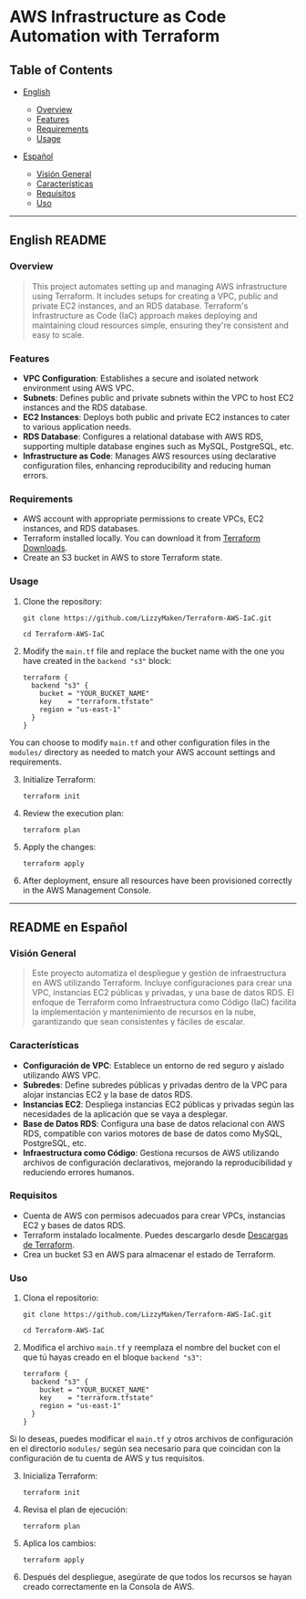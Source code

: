 # AWS Infrastructure as Code Automation with Terraform

## Table of Contents

- [English](#english-readme)
  - [Overview](#english-readme)
  - [Features](#features)
  - [Requirements](#requirements)
  - [Usage](#usage)
    
- [Español](#readme-en-español)
  - [Visión General](#readme-en-español)
  - [Características](#características)
  - [Requisitos](#requisitos)
  - [Uso](#uso)

---

## English README

### Overview

> This project automates setting up and managing AWS infrastructure using Terraform. It includes setups for creating a VPC, public and private EC2 instances, and an RDS database. Terraform's Infrastructure as Code (IaC) approach makes deploying and maintaining cloud resources simple, ensuring they're consistent and easy to scale.

### Features

- **VPC Configuration**: Establishes a secure and isolated network environment using AWS VPC.
- **Subnets**: Defines public and private subnets within the VPC to host EC2 instances and the RDS database.
- **EC2 Instances**: Deploys both public and private EC2 instances to cater to various application needs.
- **RDS Database**: Configures a relational database with AWS RDS, supporting multiple database engines such as MySQL, PostgreSQL, etc.
- **Infrastructure as Code**: Manages AWS resources using declarative configuration files, enhancing reproducibility and reducing human errors.

### Requirements

- AWS account with appropriate permissions to create VPCs, EC2 instances, and RDS databases.
- Terraform installed locally. You can download it from [Terraform Downloads](https://www.terraform.io/downloads.html).
- Create an S3 bucket in AWS to store Terraform state.

### Usage

1. Clone the repository:

       git clone https://github.com/LizzyMaken/Terraform-AWS-IaC.git

       cd Terraform-AWS-IaC

2. Modify the `main.tf` file and replace the bucket name with the one you have created in the `backend "s3"` block:
 
    ```hcl
    terraform {
      backend "s3" {
        bucket = "YOUR_BUCKET_NAME"
        key    = "terraform.tfstate"
        region = "us-east-1"
      }
    }
    ```

You can choose to modify `main.tf` and other configuration files in the `modules/` directory as needed to match your AWS account settings and requirements.

3. Initialize Terraform:

       terraform init

4. Review the execution plan:

       terraform plan

5. Apply the changes:

       terraform apply

6. After deployment, ensure all resources have been provisioned correctly in the AWS Management Console.

---

## README en Español

### Visión General

> Este proyecto automatiza el despliegue y gestión de infraestructura en AWS utilizando Terraform. Incluye configuraciones para crear una VPC, instancias EC2 públicas y privadas, y una base de datos RDS. El enfoque de Terraform como Infraestructura como Código (IaC) facilita la implementación y mantenimiento de recursos en la nube, garantizando que sean consistentes y fáciles de escalar.

### Características

- **Configuración de VPC**: Establece un entorno de red seguro y aislado utilizando AWS VPC.
- **Subredes**: Define subredes públicas y privadas dentro de la VPC para alojar instancias EC2 y la base de datos RDS.
- **Instancias EC2**: Despliega instancias EC2 públicas y privadas según las necesidades de la aplicación que se vaya a desplegar.
- **Base de Datos RDS**: Configura una base de datos relacional con AWS RDS, compatible con varios motores de base de datos como MySQL, PostgreSQL, etc.
- **Infraestructura como Código**: Gestiona recursos de AWS utilizando archivos de configuración declarativos, mejorando la reproducibilidad y reduciendo errores humanos.

### Requisitos

- Cuenta de AWS con permisos adecuados para crear VPCs, instancias EC2 y bases de datos RDS.
- Terraform instalado localmente. Puedes descargarlo desde [Descargas de Terraform](https://www.terraform.io/downloads.html).
- Crea un bucket S3 en AWS para almacenar el estado de Terraform.

### Uso

1. Clona el repositorio:

       git clone https://github.com/LizzyMaken/Terraform-AWS-IaC.git

       cd Terraform-AWS-IaC


2. Modifica el archivo `main.tf` y reemplaza el nombre del bucket con el que tú hayas creado en el bloque `backend "s3"`:

    ```hcl
    terraform {
      backend "s3" {
        bucket = "YOUR_BUCKET_NAME"
        key    = "terraform.tfstate"
        region = "us-east-1"
      }
    }
    ```
    
Si lo deseas, puedes modificar el `main.tf` y otros archivos de configuración en el directorio `modules/` según sea necesario para que coincidan con la configuración de tu cuenta de AWS y tus requisitos.

3. Inicializa Terraform:

       terraform init

4. Revisa el plan de ejecución:

       terraform plan

5. Aplica los cambios:

       terraform apply

6. Después del despliegue, asegúrate de que todos los recursos se hayan creado correctamente en la Consola de AWS.

